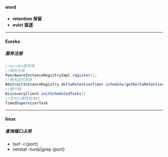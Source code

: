 #### word

- **retention 保留**
- **evict 驱逐**

------



#### Eureka

##### 服务注册

```java
//eureka服务端
//服务注册
PeerAwareInstanceRegistryImpl.register();
//服务定时驱逐
AbstractInstanceRegistry.deltaRetentionTimer.schedule(getDeltaRetentionTask(),3*60*1000,3*60*1000)
//客户端
DiscoveryClient.initScheduledTasks() 
//定时心跳任务续约
TimedSupervisorTask
```

------

#### linux

##### 查询端口占用

- lsof -i:{port}
- netstat -tunlp|grep {port}
